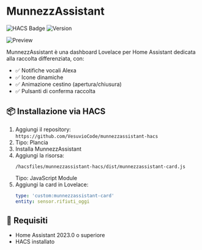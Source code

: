 # MunnezzAssistant

![HACS Badge](https://img.shields.io/badge/HACS-Compatible-blue)
![Version](https://img.shields.io/badge/version-1.2.0-blue)

![Preview](https://raw.githubusercontent.com/VesuvioCode/munnezzassistant-hacs/main/www/munnezzassistant/preview.png)

MunnezzAssistant è una dashboard Lovelace per Home Assistant dedicata alla raccolta differenziata, con:

- ✅ Notifiche vocali Alexa
- ✅ Icone dinamiche
- ✅ Animazione cestino (apertura/chiusura)
- ✅ Pulsanti di conferma raccolta

## 📦 Installazione via HACS

1. Aggiungi il repository: `https://github.com/VesuvioCode/munnezzassistant-hacs`
2. Tipo: Plancia
3. Installa MunnezzAssistant
4. Aggiungi la risorsa:
   ```
   /hacsfiles/munnezzassistant-hacs/dist/munnezzassistant-card.js
   ```
   Tipo: JavaScript Module
5. Aggiungi la card in Lovelace:
   ```yaml
   type: 'custom:munnezzassistant-card'
   entity: sensor.rifiuti_oggi
   ```

## 🔁 Requisiti

- Home Assistant 2023.0 o superiore
- HACS installato